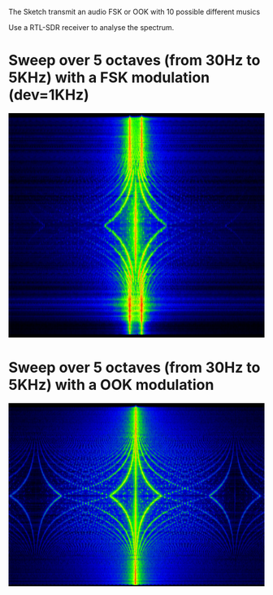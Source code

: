 The Sketch transmit an audio FSK or OOK with 10 possible different musics

Use a RTL-SDR receiver to analyse the spectrum.

# Sweep over 5 octaves (from 30Hz to 5KHz) with a FSK modulation (dev=1KHz)

![image](https://github.com/FabienFerrero/UCA_Education_Board/blob/master/Doc/Pictures/FSK_5octaves_Spectrum.png)



# Sweep over 5 octaves (from 30Hz to 5KHz) with a OOK modulation

![image](https://github.com/FabienFerrero/UCA_Education_Board/blob/master/Doc/Pictures/OOK_5octaves_Spectrum.png)
